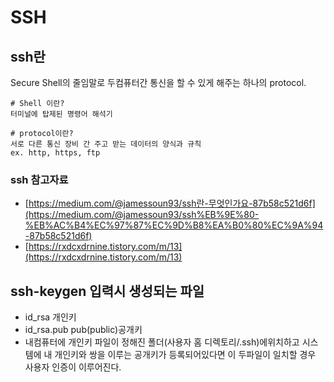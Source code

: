 # SSH

## ssh란

Secure Shell의 줄임말로 두컴퓨터간 통신을 할 수 있게 해주는 하나의 protocol.

    # Shell 이란?
    터미널에 탑제된 명령어 해석기

    # protocol이란?
    서로 다른 통신 장비 간 주고 받는 데이터의 양식과 규칙
    ex. http, https, ftp

### ssh 참고자료

- [https://medium.com/@jamessoun93/ssh란-무엇인가요-87b58c521d6f](https://medium.com/@jamessoun93/ssh%EB%9E%80-%EB%AC%B4%EC%97%87%EC%9D%B8%EA%B0%80%EC%9A%94-87b58c521d6f)
- [https://rxdcxdrnine.tistory.com/m/13](https://rxdcxdrnine.tistory.com/m/13)

## ssh-keygen 입력시 생성되는 파일

- id_rsa 개인키
- id_rsa.pub pub(public)공개키
- 내컴퓨터에 개인키 파일이 정해진 폴더(사용자 홈 디렉토리/.ssh)에위치하고 시스템에 내 개인키와 쌍을 이루는 공개키가 등록되어있다면 이 두파일이 일치할 경우 사용자 인증이 이루어진다.